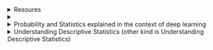 
<details>
  <summary>Resoures</summary>
  
  - [Data Science Interview Resources: rbhatia46](https://github.com/rbhatia46/Data-Science-Interview-Resources)*
  - [Data Science Interview Resources : cdeweyx](https://github.com/cdeweyx/DS-Career-Resources/blob/master/Interview-Resources.md) 
  - [Forms PhD](https://luddy.indiana.edu/academics/grad-programs/graduate-forms/index.html)
</details>


<details>
  <summary></summary>
</details>


<details>
  <summary>Probability and Statistics explained in the context of deep learning</summary>
  
  [Source](https://towardsdatascience.com/probability-and-statistics-explained-in-the-context-of-deep-learning-ed1509b2eb3f)
  
  **Discrete and Continuous probability**: The matrices in intermediate layers of Neural Network are randomly initialized from certain probability distributions. Some of the distributions that are used are as follows: <br />
  - **Binomial Distribution** <br />
  - **Continuous distributions**: In continuous distribution, we describe the distribution using probability density functions(pdf) denoted by p(x).<br />
  $$\int_{}^{} p(x)dx=1$$
  - **Uniform distribution**: Continuous distribution with every element equally likely. <br />
  pdf $$f(x) = \frac{1}{b-a}$$ x belongs to [a,b] <br />
  mean $$E(X) = \frac{(a+b)}{2}$$ <br />
  variance $$var(x) = \frac{(b-a)^2}{12}$$
  - **Normal Distribution**: “Order from Chaos” <br /> 
  In the absence of prior knowledge about what form a distribution over the real numbers should take, the normal distribution is a good choice because, it has high entropy and central limit theorem suggests that sum of several independent random variables is normally distributed.
  - **Exponential distribution**
  - **Poisson distribution**
  - **Softmax distribution**
  
##### Model accuracy measurement tools:
  
  
  Variance = $$Var(X) = E[(x - E(x))^2]$$
 
  Covariance: It shows how two variables are linearly related to each other. 
  $$Cov(X,Y)=E(X-\overline{X}).E(Y-\overline{Y})$$ where $\overline{X}$ and $\overline{Y}$ are mean values of X and Y.
  
</details>


<details>
  <summary> Understanding Descriptive Statistics (other kind is Understanding Descriptive Statistics)</summary>

[Source](https://towardsdatascience.com/understanding-descriptive-statistics-c9c2b0641291)
  
Descriptive Statistics seeks to describe the data especially samples. It is not developed on the basis of probability theory.
Types: <br />
- The measure of Central Tendency: Central Tendency refers to the idea that there is one number that best summarizes the entire  set of measurements.
  - **Mean/Avrage**: Number around which whole data is spread out.
  - **Median**: Value that divides the data into 2 equal parts. If we sort data in descending order, it won't affect the median but IQR will be negative. For the values with
    arithmetic progression (the difference between the consecutive terms is constant), the median is always equal to the mean.
  - **Mode**: The term appearing maximum time in dataset i.e. term that has the highest frequency. If two values appeared same time and more than the rest of the values then the data
    set is bimodal. If three values appreared same time and more than the rest of the values then the data set is trimodal and for n modes, the data set is multimodal.
- The measure of spread/dispersion
  - **Standard Deviation(SD)**: The measurement of the average distance between each quantity and mean. That is, how data is spread out from the mean. A low standard deviation indicates that the data
    points tend to be close to the mean of the data set, while a high standard deviation indicates that the data points are spread out over a wider range of values.
    The formula for population SD is different than the one for sample:
    $$SD_{sample} = \sqrt{\frac{1}{n-1}\sum_{i=0}^{n}(x_i - \overline{x})^2}$$
    $$\sigma = \sqrt{\frac{1}{n}\sum_{i=0}^{n}(x_i - \mu)^2}$$
    The reason for this is in the [Link](https://math.stackexchange.com/questions/15098/sample-standard-deviation-vs-population-standard-deviation?utm_medium=organic&utm_source=google_rich_qa&utm_campaign=google_rich_qa).
    
  - **Mean Deviation/Mean Absolute Deviation**: It is an average of absolute differences between each value in a set of values and the average of all values of that set.
    $$MD = \frac{1}{n}\sum_{i=0}^{n}{|x_i - \overline{x}|}$$
  - **Variance**: square of average distance between each quantity and mean.
  - **Range**: The difference between the lowest and highest value.
  - **Percentile**: The way to represent position of values in dataseet. In general, if *k* is *nth* percentile, it implies that *n%* of the total terms are less than *k*.
  - **Quartiles**: Quartiles are values that divides your data into quarters provided data is sorted in an ascending order.
    IQR = Q3 - Q2
  - **Skewness**: The measure of the asymmetry of the probability distribution of a real-valued random variable about the mean. The value can be positive or negative or undefined.
    When a distribution is skewed to the left, the tail on the curve's left-hand side is longer than the tail on the right-hand side, and the mean is less than the mode. This situation is negative skewness.
    Formulas to calulate skewness:
    1) Pearson First Coefficient of Skewness (Mode skewness)
      $$\frac{mean - mode}{Standard Deviation}$$
    2) Pearson second coefficient of skewness (Median skewness)
      $$\frac{3(mean - median)}{Standard Deviation}$$
  
  Interpretations: 
    - The direction of skewness is given by the sign. A zero means no skewness at all.
    - A negative value means the distribution is negatively skewed. A positive value means the distribution is positively skewed.
    - The coefficient compares the sample distribution with a normal distribution. The larger the value, the larger the distribution differs from a normal distribution.
  
  - **Kurtosis**: Its about the existence of outliers. Kurtosis is a measure of whether the data are heavy-tailed (profusion of outliers) or light-tailed (lack of outliers) relative to a normal distribution.
    There are three types of kurtosis:
    - Mesokurtic: The disribution that has similar kurtosis as normal distribution kurtosis, which is zero.
    - Leptokurtic: The distribution that has kurtosis greater than a Mesokurtic distribution. Tails of such distributions are thick and heavy. If the curve of distribtuion is more peaked than the Mesokurtic curve, it is referred to as a Leptokurtic curve.
    - Platykurtic: The distribution that has kurtosis lesser than a Mesokurtic distribution. Tails of such distributions are thinner. If a curve of a distribution is less peaked than Mesokurtic curve, it is referred to as a Platykurtic curve.
  
  The main difference between skewness and kurtosis is that the skewness refers to the degree of symmetry whereas the kurtosis refers to the degree of presence of outliers in the distribution.
  
 - **Correlation**: Statistical technique that can show whether and how strongly pairs of variables are related. The result range from -1 to 1. The closer *r* (correlation coefficient) is to +1 or -1, the more closely the two variables are related.
 </details>
    
